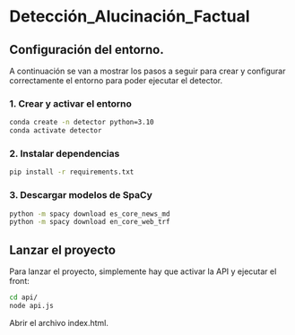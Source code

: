 # Detección_Alucinación_Factual

## Configuración del entorno.

A continuación se van a mostrar los pasos a seguir para crear y configurar correctamente el entorno para poder ejecutar el detector.

### 1. Crear y activar el entorno

```bash
conda create -n detector python=3.10
conda activate detector
```

### 2. Instalar dependencias

```bash
pip install -r requirements.txt
```

### 3. Descargar modelos de SpaCy

```bash
python -m spacy download es_core_news_md
python -m spacy download en_core_web_trf
```

## Lanzar el proyecto

Para lanzar el proyecto, simplemente hay que activar la API y ejecutar el front:
```bash
cd api/
node api.js
```
Abrir el archivo index.html.




